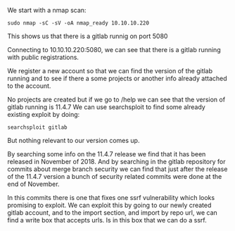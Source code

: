We start with a nmap scan:

	sudo nmap -sC -sV -oA nmap_ready 10.10.10.220

This shows us that there is a gitlab runnig on port 5080

Connecting to 10.10.10.220:5080, we can see that there is a gitlab running with public registrations.

We register a new account so that we can find the version of the gitlab running and to see if there a some projects or another info already attached to the account.

No projects are created but if we go to /help we can see that the version of gitlab running is 11.4.7
We can use searchsploit to find some already existing exploit by doing:

	searchsploit gitlab

But nothing relevant to our version comes up.

By searching some info on the 11.4.7 release we find that it has been released in November of 2018. And by searching in the gitlab repository for commits about merge branch security we can find that just after the release of the 11.4.7 version a bunch of security related commits were done at the end of November.

In this commits there is one that fixes one ssrf vulnerability which looks promising to exploit. We can exploit this by going to our newly created gitlab account, and to the import section, and import by repo url, we can find a write box that accepts urls. Is in this box that we can do a ssrf.


